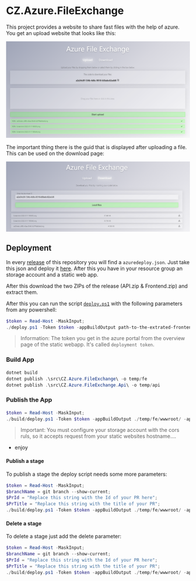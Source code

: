 # CZ.Azure.FileExchange

This project provides a website to share fast files with the help of azure.
You get an upload website that looks like this:

![Upload](docs/.assets/dbf1f27a-e386-4b94-bd34-418bca1a057a.png)

The important thing there is the guid that is displayed after uploading a file.
This can be used on the download page:

![Download](docs/.assets/ce9c3c1a-eb2d-4222-befb-fc57b8823404.png)

## Deployment

In every [release](https://github.com/codez-one/CZ.Azure.FileExchange/releases/latest) of this repository you will find a `azuredeploy.json`.
Just take this json and deploy it [here](https://portal.azure.com/#create/Microsoft.Template).
After this you have in your resource group an storage account and a static web app.

After this download the two ZIPs of the release (API.zip & Frontend.zip) and extract them.

After this you can run the script [`deploy.ps1`](https://github.com/codez-one/CZ.Azure.FileExchange/blob/20220111.21/build/deploy.ps1) with the following parameters from any powershell:

```powershell
$token = Read-Host -MaskInput;
./deploy.ps1 -Token $token -appBuildOutput path-to-the-extrated-frontend-zip -apiBuildOutput path-to-the-extracted-api-zip
```

> Information: The token you get in the azure portal from the overview page of the static webapp. It's called `deployment token`.

### Build App

```powershell
dotnet build
dotnet publish .\src\CZ.Azure.FileExchange\ -o temp/fe
dotnet publish .\src\CZ.Azure.FileExchange.Api\ -o temp/api
```

### Publish the App

```powershell
$token = Read-Host -MaskInput;
./build/deploy.ps1 -Token $token -appBuildOutput ./temp/fe/wwwroot/ -apiBuildOutput ./temp/api/
```

> Important: You must configure your storage account with the cors ruls, so it accepts request from your static websites hostname....

- enjoy

#### Publish a stage

To publish a stage the deploy script needs some more parameters:

```powershell
$token = Read-Host -MaskInput;
$branchName = git branch --show-current;
$PrId = "Replace this string with the Id of your PR here";
$PrTitle = "Replace this string with the title of your PR";
./build/deploy.ps1 -Token $token -appBuildOutput ./temp/fe/wwwroot/ -apiBuildOutput ./temp/api/ -envrionmentName $PrId -pullrequestTitle $PrTitle -branchName $branchName
```

#### Delete a stage

To delete a stage just add the delete parameter:

```powershell
$token = Read-Host -MaskInput;
$branchName = git branch --show-current;
$PrId = "Replace this string with the Id of your PR here";
$PrTitle = "Replace this string with the title of your PR";
./build/deploy.ps1 -Token $token -appBuildOutput ./temp/fe/wwwroot/ -apiBuildOutput ./temp/api/ -envrionmentName $PrId -pullrequestTitle $PrTitle -branchName $branchName -Delete
```
